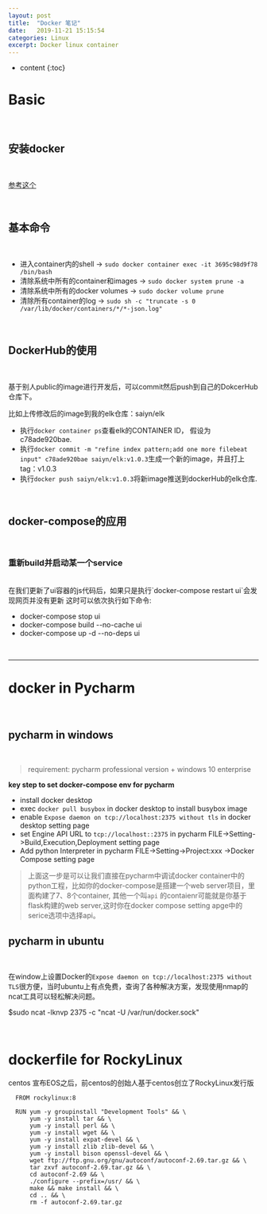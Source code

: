 ```yaml
---
layout: post
title:  "Docker 笔记"
date:   2019-11-21 15:15:54
categories: Linux
excerpt: Docker linux container
---
```


* content
{:toc}


# Basic

<br />

## 安装docker

<br />

[参考这个](https://docs.docker.com/engine/install/ubuntu/)


<br />

## 基本命令

<br />

* 进入container内的shell -> `sudo docker container exec -it 3695c98d9f78 /bin/bash`
* 清除系统中所有的container和images -> `sudo docker system prune -a`
* 清除系统中所有的docker volumes -> `sudo docker volume prune`
* 清除所有container的log -> `sudo sh -c "truncate -s 0 /var/lib/docker/containers/*/*-json.log"`

<br />


## DockerHub的使用

<br />

基于别人public的image进行开发后，可以commit然后push到自己的DokcerHub仓库下。

比如上传修改后的image到我的elk仓库：saiyn/elk

* 执行`docker container ps`查看elk的CONTAINER ID， 假设为c78ade920bae.
* 执行`docker commit -m "refine index pattern;add one more filebeat input" c78ade920bae saiyn/elk:v1.0.3`生成一个新的image，并且打上tag：v1.0.3
* 执行`docker push saiyn/elk:v1.0.3`将新image推送到dockerHub的elk仓库.


<br />



## docker-compose的应用

<br />

### 重新build并启动某一个service

<br />
在我们更新了ui容器的js代码后，如果只是执行`docker-compose restart ui`会发现网页并没有更新
这时可以依次执行如下命令:

* docker-compose stop ui
* docker-compose build --no-cache ui
* docker-compose up -d --no-deps ui

<br />

---

# docker in Pycharm

<br />

## pycharm in windows

<br />

> requirement: pycharm professional version + windows 10 enterprise

**key step to set docker-compose env for pycharm**

* install docker desktop
* exec `docker pull busybox` in docker desktop to install busybox image
* enable `Expose daemon on tcp://localhost:2375 without tls` in docker desktop setting page
* set Engine API URL to `tcp://localhost::2375` in pycharm FILE->Setting->Build,Execution,Deployment setting page
* Add python Interpreter in pycharm FILE->Setting->Project:xxx ->Docker Compose setting page

> 上面这一步是可以让我们直接在pycharm中调试docker container中的python工程，比如你的docker-compose是搭建一个web server项目，里面构建了7、8个container, 其他一个叫`api`
> 的contaienr可能就是你基于flask构建的web server,这时你在docker compose setting apge中的serice选项中选择api。




## pycharm in ubuntu

<br />

在window上设置Docker的`Expose daemon on tcp://localhost:2375 without TLS`很方便，当时ubuntu上有点免费，查询了各种解决方案，发现使用nmap的ncat工具可以轻松解决问题。

  $sudo ncat -lknvp 2375 -c "ncat -U /var/run/docker.sock"

<br />


# dockerfile for RockyLinux

centos 宣布EOS之后，前centos的创始人基于centos创立了RockyLinux发行版

```
  FROM rockylinux:8

  RUN yum -y groupinstall "Development Tools" && \
      yum -y install tar && \
      yum -y install perl && \
      yum -y install wget && \
      yum -y install expat-devel && \
      yum -y install zlib zlib-devel && \
      yum -y install bison openssl-devel && \
      wget ftp://ftp.gnu.org/gnu/autoconf/autoconf-2.69.tar.gz && \
      tar zxvf autoconf-2.69.tar.gz && \
      cd autoconf-2.69 && \
      ./configure --prefix=/usr/ && \
      make && make install && \
      cd .. && \
      rm -f autoconf-2.69.tar.gz
```


